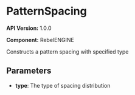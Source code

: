 # PatternSpacing

**API Version:** 1.0.0

**Component:** RebelENGINE

Constructs a pattern spacing with specified type

## Parameters

- **type**: The type of spacing distribution

